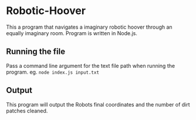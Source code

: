 # Robotic-Hoover 
This a program that navigates a imaginary robotic hoover through an equally imaginary room. Program is written in Node.js.

## Running the file
Pass a command line argument for the text file path when running the program.
eg. ```node index.js input.txt```

## Output
This program will output the Robots final coordinates and the number of dirt patches cleaned. 
